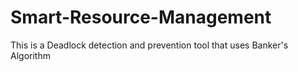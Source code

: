 # Smart-Resource-Management
This is a Deadlock detection and prevention tool that uses Banker's Algorithm
